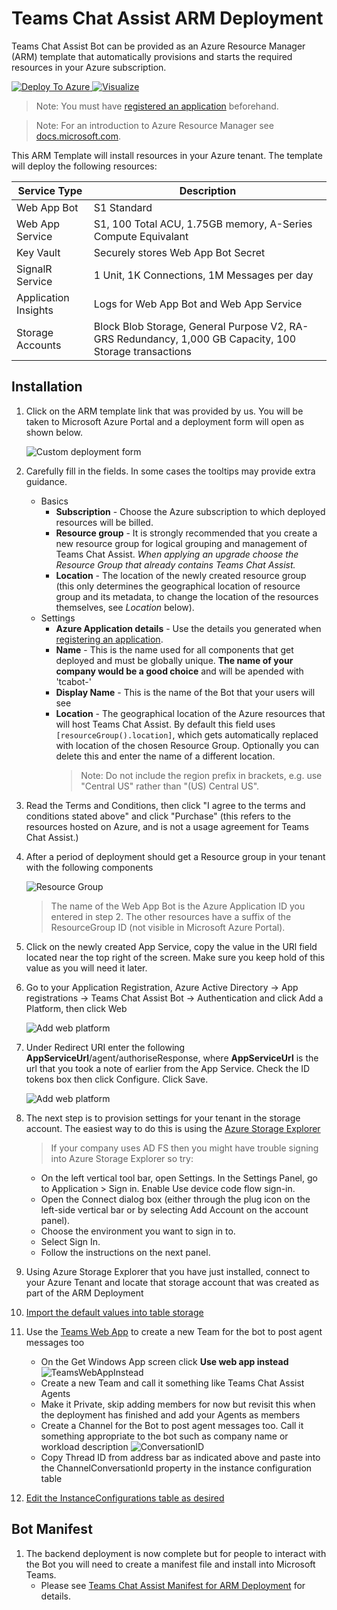 # Teams Chat Assist ARM Deployment

Teams Chat Assist Bot can be provided as an Azure Resource Manager (ARM) template that automatically provisions and starts the required resources in your Azure subscription.

<a href="https://portal.azure.com/#create/Microsoft.Template/uri/https%3A%2F%2Ftcabotdeploy.blob.core.windows.net%2Ftcabot-prod%2FmainTemplate.json" target="_blank">
  <img src="https://raw.githubusercontent.com/Azure/azure-quickstart-templates/master/1-CONTRIBUTION-GUIDE/images/deploytoazure.svg?sanitize=true" alt="Deploy To Azure" style="max-width:100%;">
</a>
<a href="http://armviz.io/#/?load=https://tcabotdeploy.blob.core.windows.net/tcabot-prod/mainTemplate.json" target="_blank">
  <img src="https://raw.githubusercontent.com/Azure/azure-quickstart-templates/master/1-CONTRIBUTION-GUIDE/images/visualizebutton.svg?sanitize=true" alt="Visualize" style="max-width:100%;">
</a>

> Note: You must have [registered an application](registerapplication.md) beforehand.

> Note: For an introduction to Azure Resource Manager see [docs.microsoft.com](https://docs.microsoft.com/en-us/azure/azure-resource-manager/resource-group-overview).

This ARM Template will install resources in your Azure tenant. The template will deploy the following resources:

| Service Type         | Description                                                                                            |
| -------------------- | ------------------------------------------------------------------------------------------------------ |
| Web App Bot          | S1 Standard                                                                                            |
| Web App Service      | S1, 100 Total ACU, 1.75GB memory, A-Series Compute Equivalant                                          |
| Key Vault            | Securely stores Web App Bot Secret                                                                     |
| SignalR Service      | 1 Unit, 1K Connections, 1M Messages per day                                                            |
| Application Insights | Logs for Web App Bot and Web App Service                                                               |
| Storage Accounts     | Block Blob Storage, General Purpose V2, RA-GRS Redundancy, 1,000 GB Capacity, 100 Storage transactions |

## Installation

1. Click on the ARM template link that was provided by us. You will be taken to Microsoft Azure Portal and a deployment form will open as shown below.

   ![Custom deployment form](images/armDeployForm.png)

1. Carefully fill in the fields. In some cases the tooltips may provide extra guidance.

   - Basics
     - **Subscription** - Choose the Azure subscription to which deployed resources will be billed.
     - **Resource group** - It is strongly recommended that you create a new resource group for logical grouping and management of Teams Chat Assist. _When applying an upgrade choose the Resource Group that already contains Teams Chat Assist._
     - **Location** - The location of the newly created resource group (this only determines the geographical location of resource group and its metadata, to change the location of the resources themselves, see _Location_ below).
   - Settings
     - **Azure Application details** - Use the details you generated when [registering an application](applicationRegistration.md).
     - **Name** - This is the name used for all components that get deployed and must be globally unique. **The name of your company would be a good choice** and will be apended with 'tcabot-'
     - **Display Name** - This is the name of the Bot that your users will see
     - **Location** - The geographical location of the Azure resources that will host Teams Chat Assist. By default this field uses `[resourceGroup().location]`, which gets automatically replaced with location of the chosen Resource Group. Optionally you can delete this and enter the name of a different location.
       > Note: Do not include the region prefix in brackets, e.g. use "Central US" rather than "(US) Central US".

1. Read the Terms and Conditions, then click "I agree to the terms and conditions stated above" and click "Purchase" (this refers to the resources hosted on Azure, and is not a usage agreement for Teams Chat Assist.)

1. After a period of deployment should get a Resource group in your tenant with the following components

   ![Resource Group](images/resourceGroup.png)

   > The name of the Web App Bot is the Azure Application ID you entered in step 2. The other resources have a suffix of the ResourceGroup ID (not visible in Microsoft Azure Portal).

1. Click on the newly created App Service, copy the value in the URl field located near the top right of the screen. Make sure you keep hold of this value as you will need it later.

1. Go to your Application Registration, Azure Active Directory -> App registrations -> Teams Chat Assist Bot -> Authentication and click Add a Platform, then click Web

   ![Add web platform](images/AddPlatform.png)

1. Under Redirect URI enter the following **AppServiceUrl**/agent/authoriseResponse, where **AppServiceUrl** is the url that you took a note of earlier from the App Service. Check the ID tokens box then click Configure. Click Save.

   ![Add web platform](images/AddAuthoriseResponseRedirectUrl.png)

1. The next step is to provision settings for your tenant in the storage account. The easiest way to do this is using the [Azure Storage Explorer](https://azure.microsoft.com/en-us/features/storage-explorer/)

   > If your company uses AD FS then you might have trouble signing into Azure Storage Explorer so try:

   - On the left vertical tool bar, open Settings. In the Settings Panel, go to Application > Sign in. Enable Use device code flow sign-in.
   - Open the Connect dialog box (either through the plug icon on the left-side vertical bar or by selecting Add Account on the account panel).
   - Choose the environment you want to sign in to.
   - Select Sign In.
   - Follow the instructions on the next panel.

1. Using Azure Storage Explorer that you have just installed, connect to your Azure Tenant and locate that storage account that was created as part of the ARM Deployment

1. [Import the default values into table storage](ImportDefaultValuesTableStorage.md)

1. Use the [Teams Web App](https://teams.microsoft.com/) to create a new Team for the bot to post agent messages too

   - On the Get Windows App screen click **Use web app instead**
     ![TeamsWebAppInstead](images/teamsWebApp.png)
   - Create a new Team and call it something like Teams Chat Assist Agents
   - Make it Private, skip adding members for now but revisit this when the deployment has finished and add your Agents as members
   - Create a Channel for the Bot to post agent messages too. Call it something appropriate to the bot such as company name or workload description
     ![ConversationID](images/ConversationID2.png)
   - Copy Thread ID from address bar as indicated above and paste into the ChannelConversationId property in the instance configuration table

1. [Edit the InstanceConfigurations table as desired](TableStorageConfiguration.md)

## Bot Manifest

1. The backend deployment is now complete but for people to interact with the Bot you will need to create a manifest file and install into Microsoft Teams.
   - Please see [Teams Chat Assist Manifest for ARM Deployment](armmanifest.md) for details.
